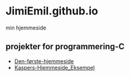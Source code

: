 # JimiEmil.github.io
min hjemmeside



## projekter for programmering-C

- [Den-første-hjemmeside](test/Forside.html) 
- [Kaspers-Hjemmeside_Eksempel](https://kragh03.github.io)

